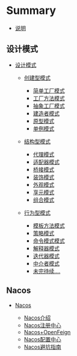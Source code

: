 # Summary

* [说明](README.md)

## 设计模式

* [设计模式](Design-Patterns/README.md)

  * [创建型模式]()
      * [简单工厂模式]()  
      * [工厂方法模式]()  
      * [抽象工厂模式](Design-Patterns/src/main/java/createdmodel/abstractfactorymode/README.MD)  
      * [建造者模式](Design-Patterns/src/main/java/createdmodel/bulidermode/README.MD)    
      * [原型模式](Design-Patterns/src/main/java/createdmodel/prototypemode/README.md)  
      * [单例模式](Design-Patterns/src/main/java/createdmodel/singletonmode/README.md)  
      
  * [结构型模式](Design-Patterns/src/main/java/structuredmodel/README.md)
      * [代理模式](Design-Patterns/src/main/java/structuredmodel/proxymode/README.md)  
      * [适配器模式](Design-Patterns/src/main/java/structuredmodel/adaptermode/README.md)  
      * [桥接模式](Design-Patterns/src/main/java/structuredmodel/bridgemode/README.md)  
      * [装饰模式](Design-Patterns/src/main/java/structuredmodel/decoratormode/README.md)    
      * [外观模式](Design-Patterns/src/main/java/structuredmodel/facademode/README.md)  
      * [享元模式](Design-Patterns/src/main/java/structuredmodel/flyweightmode/README.md)  
      * [组合模式](Design-Patterns/src/main/java/structuredmodel/compositemode/README.md)  
      
  * [行为型模式](Design-Patterns/src/main/java/behavioralmodel/README.md)
      * [模板方法模式](Design-Patterns/src/main/java/behavioralmodel/templatemethodmode/README.md)  
      * [策略模式](Design-Patterns/src/main/java/behavioralmodel/strategymode/README.md)  
      * [命令模式模式]()  
      * [解释器模式]()  
      * [迭代器模式]()    
      * [中介者模式]()  
      * [未完待续....]()  


## Nacos

* [Nacos]()

  * [Nacos介绍](Nacos/Nacos-Introduction.md)
  * [Nacos注册中心](Nacos/Nacos-Registration.md)
  * [Nacos+OpenFeign](Nacos/Nacos-OpenFeign.md)
  * [Nacos配置中心]()
  * [Nacos避坑指南]()
